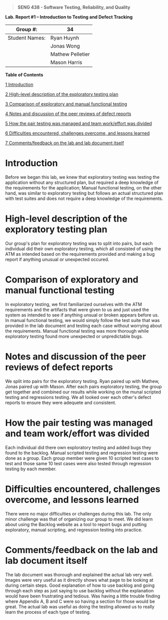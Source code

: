 >   **SENG 438 - Software Testing, Reliability, and Quality**

**Lab. Report \#1 – Introduction to Testing and Defect Tracking**

| Group \#:       |34 |
|-----------------|---|
| Student Names:  | Ryan Huynh   |
|                 | Jonas Wong  |
|                 | Mathew Pelletier  |
|                 | Mason Harris  |

**Table of Contents**

[1 Introduction](#Introduction)

[2 High-level description of the exploratory testing plan](#High-level-description-of-the-exploratory-testing-plan)

[3 Comparison of exploratory and manual functional testing](#Comparison-of-exploratory-and-manual-functional-testing)

[4 Notes and discussion of the peer reviews of defect reports](#Notes-and-discussion-of-the-peer-reviews-of-defect-reports)

[5 How the pair testing was managed and team work/effort was
divided](#How-the-pair-testing-was-managed-and-team-work/effort-was-divided)

[6 Difficulties encountered, challenges overcome, and lessons
learned](#Difficulties-encountered,-challenges-overcome,-and-lessons-learned)

[7 Comments/feedback on the lab and lab document itself](#Comments/feedback-on-the-lab-and-lab-document-itself)

# Introduction

Before we began this lab, we knew that exploratory testing was testing the application without any structured plan,
but required a deep knowledge of the requirements for the application; Manual functional testing, on the other hand,
was similar to exploratory testing but follows an actual structured plan with test suites and does not require a deep knowledge
of the requirements.

# High-level description of the exploratory testing plan

Our group's plan for exploratory testing was to split into pairs, but each individual did their own exploratory testing, which all consisted of using the ATM as intended based on the requirements provided and making a bug report if anything unusual or unexpected occured.

# Comparison of exploratory and manual functional testing

In exploratory testing, we first familiarized ourselves with the ATM requirements and the artifacts that were given to us and just used the system as intended to see if anything unsual or broken appears before us. In manual functional testing, we would simply follow the test suite that was provided in the lab document and testing each case without worrying about the requirements. Manual functional testing was more thorough while exploratory testing found more unexpected or unpredictable bugs.

# Notes and discussion of the peer reviews of defect reports

We split into pairs for the exploratory testing. Ryan paired up with Mathew, Jonas paired up with Mason. After each pairs exploratory testing, the group get together and
combined our results while working on the munal scripted testing and regressions testing. We all looked over each other's defect reports to ensure they were adequete and
consistent. 

# How the pair testing was managed and team work/effort was divided 

Each individual did there own exploratory testing and added bugs they found to the backlog. Manual scripted testing and regression testing were done as a group. Each group member were given 10 scripted test cases to test and those same 10 test cases were also tested through regression testing by each member. 

# Difficulties encountered, challenges overcome, and lessons learned

There were no major difficulties or challenges during this lab. The only minor challenge was that of organizing our group to meet. We did learn about using the Backlog website as a tool to report bugs and putting exploratory, manual scripting, and regression testing into practice.

# Comments/feedback on the lab and lab document itself

The lab document was thorough and explained the actual lab very well. Images were very useful as it directly shows what page to be looking at during certain steps. Good explanation of how to use backlog and going through each step as just saying to use backlog without the explanation would have been frustrating and tedious.  Was having a little trouble finding where Appendix A, B and C were so having a section for those would be great. The actual lab was useful as doing the testing allowed us to really learn the process of each type of testing. 
